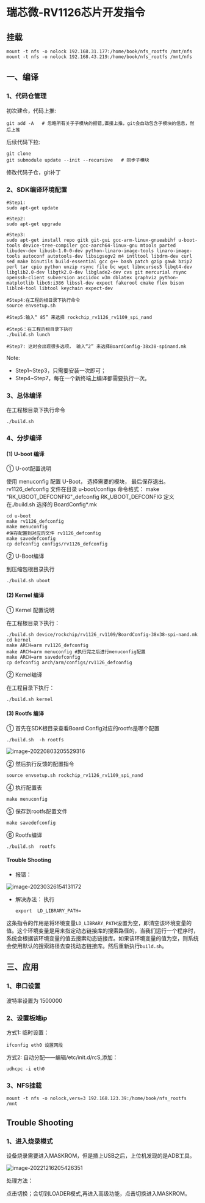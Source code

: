 

# 瑞芯微-RV1126芯片开发指令

## 挂载

```shell
mount -t nfs -o nolock 192.168.31.177:/home/book/nfs_rootfs /mnt/nfs
mount -t nfs -o nolock 192.168.43.219:/home/book/nfs_rootfs /mnt/nfs
```



## 一、编译

### 1、代码仓管理

初次建仓，代码上推:

```shell
git add -A   # 忽略所有关于子模块的报错,直接上推，git会自动包含子模块的信息，然后上推
```

后续代码下拉:

```shell
git clone
git submodule update --init --recursive   # 同步子模块
```

修改代码子仓，git补丁





### 2、SDK编译环境配置

```shell
#Step1:
sudo apt-get update

#Step2:
sudo apt-get upgrade

#Step3:
sudo apt-get install repo gitk git-gui gcc-arm-linux-gnueabihf u-boot-tools device-tree-compiler gcc-aarch64-linux-gnu mtools parted libudev-dev libusb-1.0-0-dev python-linaro-image-tools linaro-image-tools autoconf autotools-dev libsigsegv2 m4 intltool libdrm-dev curl sed make binutils build-essential gcc g++ bash patch gzip gawk bzip2 perl tar cpio python unzip rsync file bc wget libncurses5 libqt4-dev libglib2.0-dev libgtk2.0-dev libglade2-dev cvs git mercurial rsync openssh-client subversion asciidoc w3m dblatex graphviz python-matplotlib libc6:i386 libssl-dev expect fakeroot cmake flex bison liblz4-tool libtool keychain expect-dev

#Step4:在工程的根目录下执行命令
source envsetup.sh

#Step5:输入“ 85” 来选择 rockchip_rv1126_rv1109_spi_nand

#Step6：在工程的根目录下执行
./build.sh lunch

#Step7: 这时会出现很多选项， 输入“2” 来选择BoardConfig-38x38-spinand.mk

```

Note:

- Step1~Step3，只需要安装一次即可；
- Step4~Step7，每在一个新终端上编译都需要执行一次。  

### 3、总体编译

在工程根目录下执行命令

```shell
./build.sh
```

### 4、分步编译

#### (1) U-boot 编译

① U-oot配置说明

使用 menuconfig 配置 U-Boot， 选择需要的模块， 最后保存退出。 
rv1126_defconfig 文件在目录 u-boot/configs 
命令格式： make "RK_UBOOT_DEFCONFIG"_defconfig 
RK_UBOOT_DEFCONFIG 定义在./build.sh 选择的 BoardConfig*.mk  

```shell
cd u-boot
make rv1126_defconfig
make menuconfig
#保存配置到对应的文件 rv1126_defconfig
make savedefconfig
cp defconfig configs/rv1126_defconfig
```

② U-Boot编译

到压缩包根目录执行  

```shell
./build.sh uboot
```

#### (2) Kernel 编译

① Kernel 配置说明  

在工程根目录下执行：

```shell
./build.sh device/rockchip/rv1126_rv1109/BoardConfig-38x38-spi-nand.mk
cd kernel
make ARCH=arm rv1126_defconfig
make ARCH=arm menuconfig #执行完之后进行menuconfig配置
make ARCH=arm savedefconfig
cp defconfig arch/arm/configs/rv1126_defconfig
```

② Kernel编译

在工程目录下执行：

```shell
./build.sh kernel
```

#### (3) Rootfs 编译

① 首先在SDK根目录查看Board Config对应的rootfs是哪个配置

```shell
./build.sh  -h rootfs
```

 ![image-20220803205529316](https://pic-1304959529.cos.ap-guangzhou.myqcloud.com/DB/image-20220803205529316.png)

② 然后执行反馈的配置指令

```shell
source envsetup.sh rockchip_rv1126_rv1109_spi_nand
```

④ 执行配置表

```shell
make menuconfig 
```

⑤ 保存到rootfs配置文件

```shell
make savedefconfig
```

⑥ Rootfs编译

```shell
./build.sh  rootfs
```



#### Trouble Shooting

- 报错：

![image-20230326154131172](https://pic-1304959529.cos.ap-guangzhou.myqcloud.com/DB/image-20230326154131172.png)

- 解决办法： 执行

  ```shell
  export  LD_LIBRARY_PATH=
  ```

这条指令的作用是将环境变量`LD_LIBRARY_PATH`设置为空，即清空该环境变量的值。这个环境变量是用来指定动态链接库的搜索路径的，当我们运行一个程序时，系统会根据该环境变量的值去搜索动态链接库。如果该环境变量的值为空，则系统会使用默认的搜索路径去查找动态链接库。然后重新执行`build.sh`。

## 三、应用

### 1、串口设置

波特率设置为 1500000



### 2、设置板端ip

方式1: 临时设置：

```shell
ifconfig eth0 设置网段
```

方式2: 自动分配——编辑/etc/init.d/rcS,添加：

```shell
udhcpc -i eth0
```

### 3、NFS挂载

```shell
mount -t nfs -o nolock,vers=3 192.168.123.39:/home/book/nfs_rootfs /mnt
```





## Trouble Shooting

### 1、进入烧录模式

设备烧录需要进入MASKROM，但是插上USB之后，上位机发现的是ADB工具。

![image-20221216205426351](https://pic-1304959529.cos.ap-guangzhou.myqcloud.com/DB/image-20221216205426351.png)

处理方法：

点击切换；会切到LOADER模式,再进入高级功能，点击切换进入MASKROM。

